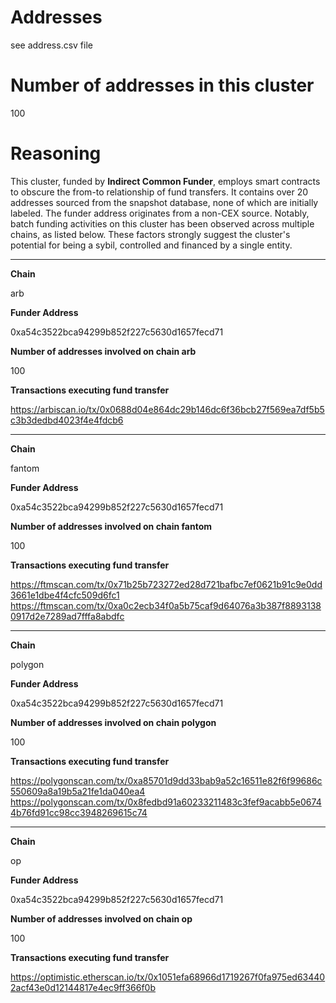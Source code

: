 # Addresses

see address.csv file

# Number of addresses in this cluster

100

# Reasoning

This cluster, funded by **Indirect Common Funder**, employs smart contracts to obscure the from-to relationship of fund transfers. It contains over 20 addresses sourced from the snapshot database, none of which are initially labeled. The funder address originates from a non-CEX source. Notably, batch funding activities on this cluster has been observed across multiple chains, as listed below. These factors strongly suggest the cluster's potential for being a sybil, controlled and financed by a single entity.


---

**Chain**

arb

**Funder Address**

0xa54c3522bca94299b852f227c5630d1657fecd71

**Number of addresses involved on chain arb**

100

**Transactions executing fund transfer**

https://arbiscan.io/tx/0x0688d04e864dc29b146dc6f36bcb27f569ea7df5b5c3b3dedbd4023f4e4fdcb6


---

**Chain**

fantom

**Funder Address**

0xa54c3522bca94299b852f227c5630d1657fecd71

**Number of addresses involved on chain fantom**

100

**Transactions executing fund transfer**

https://ftmscan.com/tx/0x71b25b723272ed28d721bafbc7ef0621b91c9e0dd3661e1dbe4f4cfc509d6fc1
https://ftmscan.com/tx/0xa0c2ecb34f0a5b75caf9d64076a3b387f88931380917d2e7289ad7fffa8abdfc


---

**Chain**

polygon

**Funder Address**

0xa54c3522bca94299b852f227c5630d1657fecd71

**Number of addresses involved on chain polygon**

100

**Transactions executing fund transfer**

https://polygonscan.com/tx/0xa85701d9dd33bab9a52c16511e82f6f99686c550609a8a19b5a21fe1da040ea4
https://polygonscan.com/tx/0x8fedbd91a60233211483c3fef9acabb5e06744b76fd91cc98cc3948269615c74


---

**Chain**

op

**Funder Address**

0xa54c3522bca94299b852f227c5630d1657fecd71

**Number of addresses involved on chain op**

100

**Transactions executing fund transfer**

https://optimistic.etherscan.io/tx/0x1051efa68966d1719267f0fa975ed634402acf43e0d12144817e4ec9ff366f0b

